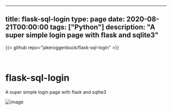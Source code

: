 
---
title: flask-sql-login
type: page
date: 2020-08-21T00:00:00
tags: ["Python"]
description: "A super simple login page with flask and sqlite3"
---

{{< github repo="jakeroggenbuck/flask-sql-login" >}}

<br>

# flask-sql-login
A super simple login page with flask and sqlite3

![image](https://github.com/JakeRoggenbuck/flask-sql-login/assets/35516367/b589586c-cb85-4d68-8e29-501ce203f9d0)
